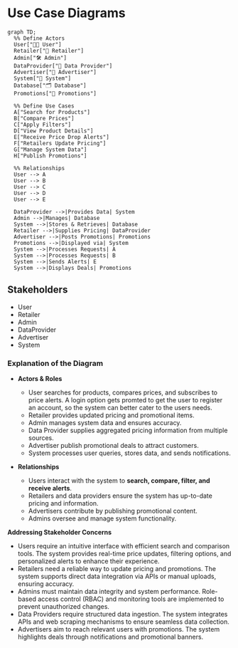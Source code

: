 # Use Case Diagrams

```mermaid
graph TD;
  %% Define Actors
  User["🧑‍💻 User"] 
  Retailer["🏪 Retailer"]
  Admin["🛠️ Admin"]
  DataProvider["🔗 Data Provider"]
  Advertiser["📢 Advertiser"]
  System["🤖 System"]
  Database["🗂️ Database"]
  Promotions["🎯 Promotions"]
  
  %% Define Use Cases
  A["Search for Products"]
  B["Compare Prices"]
  C["Apply Filters"]
  D["View Product Details"]
  E["Receive Price Drop Alerts"]
  F["Retailers Update Pricing"]
  G["Manage System Data"]
  H["Publish Promotions"]
  
  %% Relationships
  User --> A
  User --> B
  User --> C
  User --> D
  User --> E

  DataProvider -->|Provides Data| System
  Admin -->|Manages| Database
  System -->|Stores & Retrieves| Database
  Retailer -->|Supplies Pricing| DataProvider
  Advertiser -->|Posts Promotions| Promotions
  Promotions -->|Displayed via| System
  System -->|Processes Requests| A
  System -->|Processes Requests| B
  System -->|Sends Alerts| E
  System -->|Displays Deals| Promotions
```

## Stakeholders
* User
* Retailer
* Admin
* DataProvider
* Advertiser
* System

### **Explanation of the Diagram**  

- **Actors & Roles**  
  - User searches for products, compares prices, and subscribes to price alerts. A login option gets promted to get the user to register an account, so the system can better cater to the users needs.  
  - Retailer provides updated pricing and promotional items.  
  - Admin manages system data and ensures accuracy.  
  - Data Provider supplies aggregated pricing information from multiple sources.  
  - Advertiser publish promotional deals to attract customers.  
  - System processes user queries, stores data, and sends notifications.  

- **Relationships**  
  - Users interact with the system to **search, compare, filter, and receive alerts**.  
  - Retailers and data providers ensure the system has up-to-date pricing and information.  
  - Advertisers contribute by publishing promotional content.  
  - Admins oversee and manage system functionality.  

**Addressing Stakeholder Concerns**  
* Users require an intuitive interface with efficient search and comparison tools. The system provides real-time price updates, filtering options, and personalized alerts to enhance their experience.
* Retailers need a reliable way to update pricing and promotions. The system supports direct data integration via APIs or manual uploads, ensuring accuracy.
* Admins must maintain data integrity and system performance. Role-based access control (RBAC) and monitoring tools are implemented to prevent unauthorized changes.
* Data Providers require structured data ingestion. The system integrates APIs and web scraping mechanisms to ensure seamless data collection.
* Advertisers aim to reach relevant users with promotions. The system highlights deals through notifications and promotional banners.
